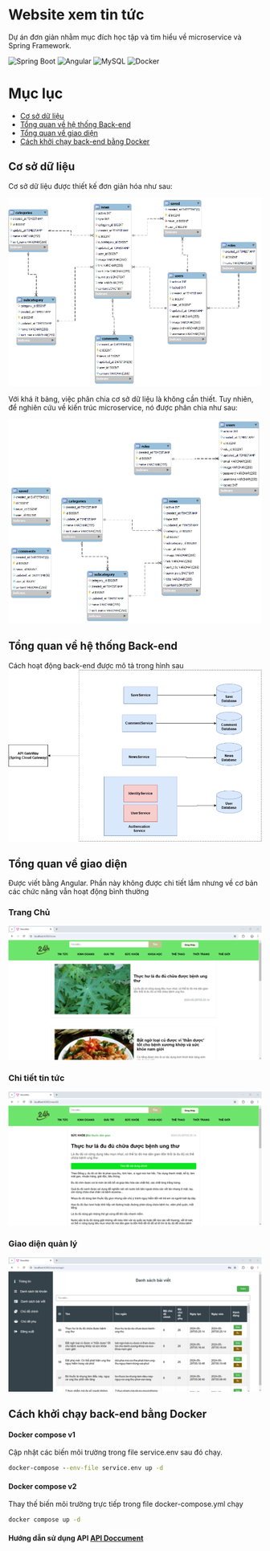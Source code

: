 # Website xem tin tức

Dự án đơn giản nhằm mục đích học tập và tìm hiểu về microservice và Spring Framework.

![Spring Boot](https://img.shields.io/badge/Spring_Boot-6DB33F?style=for-the-badge&logo=spring-boot&logoColor=white)
![Angular](https://img.shields.io/badge/Angular-DD0031?style=for-the-badge&logo=angular&logoColor=white)
![MySQL](https://img.shields.io/badge/MySQL-005C84?style=for-the-badge&logo=mysql&logoColor=white)
![Docker](https://img.shields.io/badge/Docker-2CA5E0?style=for-the-badge&logo=docker&logoColor=white)

# Mục lục
- [Cơ sở dữ liệu](#Cơ-sở-dữ-liệu)
- [Tổng quan về hệ thống Back-end](#Tổng-quan-về-hệ-thống-Back-end)
- [Tổng quan về giao diện](#Tổng-quan-về-giao-diện)
- [Cách khởi chạy back-end bằng Docker](#Cách-khởi-chạy-back-end-bằng-Docker)

## Cơ sở dữ liệu

Cơ sở dữ liệu được thiết kế đơn giản hóa như sau:

![ERD](image/News-ERD.png)

Với khá ít bảng, việc phân chia cơ sở dữ liệu là không cần thiết. Tuy nhiên, để nghiên cứu về kiến trúc microservice, nó được phân chia như sau:

![ERD Split](image/News-ERD-split.png)

## Tổng quan về hệ thống Back-end
Cách hoạt động back-end được mô tả trong hình sau
![ERD Split](image/BackendLogic.png)

## Tổng quan về giao diện
Được viết bằng Angular. Phần này không được chi tiết lắm nhưng về cơ bản các chức năng vẫn hoạt động bình thường
### Trang Chủ
![ERD Split](image/front-end-1.png)
### Chi tiết tin tức
![ERD Split](image/front-end-2.png)
### Giao diện quản lý
![ERD Split](image/front-end-3.png)

## Cách khởi chạy back-end bằng Docker

#### Docker compose v1
Cập nhật các biến môi trường trong file service.env sau đó chạy.
````cmd
docker-compose --env-file service.env up -d
````
#### Docker compose v2
Thay thế biến môi trường trực tiếp trong file docker-compose.yml chạy
````cmd
docker compose up -d
````
#### Hướng dẫn sử dụng API [API Doccument](https://docs.google.com/document/d/1MILX7e_m3uf-qo26MZG9JSqRdvJ1B2_e/edit?usp=sharing&ouid=107957117387250494661&rtpof=true&sd=true)
